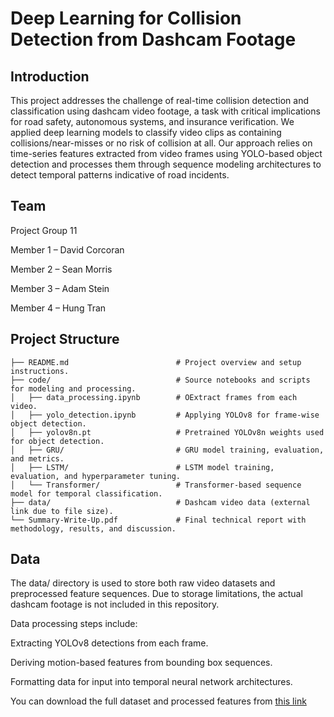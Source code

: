 # Deep Learning for Collision Detection from Dashcam Footage


## Introduction

This project addresses the challenge of real-time collision detection and classification using dashcam video footage, a task with critical implications for road safety, autonomous systems, and insurance verification. We applied deep learning models to classify video clips as containing collisions/near-misses or no risk of collision at all. Our approach relies on time-series features extracted from video frames using YOLO-based object detection and processes them through sequence modeling architectures to detect temporal patterns indicative of road incidents. 


## Team

Project Group 11

Member 1 – David Corcoran

Member 2 – Sean Morris

Member 3 – Adam Stein

Member 4 – Hung Tran


## Project Structure

```plaintext
├── README.md                        # Project overview and setup instructions.
├── code/                            # Source notebooks and scripts for modeling and processing.
│   ├── data_processing.ipynb        # OExtract frames from each  video.
│   ├── yolo_detection.ipynb         # Applying YOLOv8 for frame-wise object detection.
│   ├── yolov8n.pt                   # Pretrained YOLOv8n weights used for object detection.
│   ├── GRU/                         # GRU model training, evaluation, and metrics.
│   ├── LSTM/                        # LSTM model training, evaluation, and hyperparameter tuning.
│   └── Transformer/                 # Transformer-based sequence model for temporal classification.
├── data/                            # Dashcam video data (external link due to file size).
└── Summary-Write-Up.pdf             # Final technical report with methodology, results, and discussion.
```

## Data
The data/ directory is used to store both raw video datasets and preprocessed feature sequences. Due to storage limitations, the actual dashcam footage is not included in this repository.

Data processing steps include:

Extracting YOLOv8 detections from each frame.

Deriving motion-based features from bounding box sequences.

Formatting data for input into temporal neural network architectures.

You can download the full dataset and processed features from [this link](https://drive.google.com/uc?export=download&id=1c_S2MOFZySFJPpd8GTKxSXKv7SVbG0ad)

